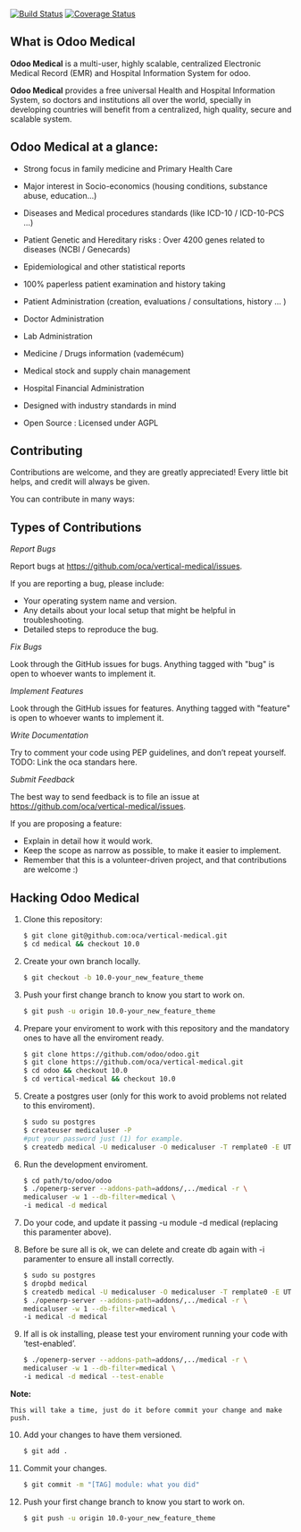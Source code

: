 [![Build Status](https://travis-ci.org/OCA/vertical-medical.svg?branch=10.0)](https://travis-ci.org/OCA/vertical-medical)
[![Coverage Status](https://coveralls.io/repos/OCA/vertical-medical/badge.png?branch=10.0)](https://coveralls.io/r/OCA/vertical-medical?branch=10.0)

What is Odoo Medical
---

**Odoo Medical** is a multi-user, highly scalable, centralized Electronic Medical
Record (EMR) and Hospital Information System for odoo.

**Odoo Medical** provides a free universal Health and Hospital Information System,
so doctors and institutions all over the world, specially in developing
countries will benefit from a centralized, high quality, secure and scalable
system.

Odoo Medical at a glance:
---

- Strong focus in family medicine and Primary Health Care

- Major interest in Socio-economics (housing conditions, substance abuse,
education...)

- Diseases and Medical procedures standards (like ICD-10 / ICD-10-PCS ...)

- Patient Genetic and Hereditary risks : Over 4200 genes related to
diseases (NCBI / Genecards)

- Epidemiological and other statistical reports

- 100% paperless patient examination and history taking

- Patient Administration
(creation, evaluations / consultations, history ... )

- Doctor Administration

- Lab Administration

- Medicine / Drugs information (vademécum)

- Medical stock and supply chain management

- Hospital Financial Administration

- Designed with industry standards in mind

- Open Source : Licensed under AGPL


Contributing
---

Contributions are welcome, and they are greatly appreciated! Every
little bit helps, and credit will always be given. 

You can contribute in many ways:

Types of Contributions
---

*Report Bugs*

Report bugs at https://github.com/oca/vertical-medical/issues.

If you are reporting a bug, please include:

- Your operating system name and version.
- Any details about your local setup that might be helpful in troubleshooting.
- Detailed steps to reproduce the bug.

*Fix Bugs*

Look through the GitHub issues for bugs. Anything tagged with "bug"
is open to whoever wants to implement it.

*Implement Features*

Look through the GitHub issues for features. Anything tagged with "feature"
is open to whoever wants to implement it.

*Write Documentation*

Try to comment your code using PEP guidelines, and don’t repeat yourself.
TODO: Link the oca standars here.

*Submit Feedback*

The best way to send feedback is to file an issue at https://github.com/oca/vertical-medical/issues.

If you are proposing a feature:

* Explain in detail how it would work.
* Keep the scope as narrow as possible, to make it easier to implement.
* Remember that this is a volunteer-driven project, and that contributions
  are welcome :)

Hacking Odoo Medical
---

1. Clone this repository:

    ```bash
    $ git clone git@github.com:oca/vertical-medical.git
    $ cd medical && checkout 10.0
    ```

2. Create your own branch locally.

    ```bash
    $ git checkout -b 10.0-your_new_feature_theme
    ```

3. Push your first change branch to know you start to work on.

    ```bash
    $ git push -u origin 10.0-your_new_feature_theme
    ```

4. Prepare your enviroment to work with this repository and the mandatory ones to have all the enviroment ready.

    ```bash
    $ git clone https://github.com/odoo/odoo.git
    $ git clone https://github.com/oca/vertical-medical.git
    $ cd odoo && checkout 10.0
    $ cd vertical-medical && checkout 10.0
    ```

5. Create a postgres user (only for this work to avoid problems not related to this enviroment).

    ```bash
    $ sudo su postgres
    $ createuser medicaluser -P
    #put your password just (1) for example.
    $ createdb medical -U medicaluser -O medicaluser -T remplate0 -E UTF8
    ```

6. Run the development enviroment.

    ```bash
    $ cd path/to/odoo/odoo
    $ ./openerp-server --addons-path=addons/,../medical -r \
    medicaluser -w 1 --db-filter=medical \
    -i medical -d medical
    ```

7. Do your code, and update it passing -u module -d medical (replacing this paramenter above).

8. Before be sure all is ok, we can delete and create db again with -i
   paramenter to ensure all install correctly.

    ```bash
    $ sudo su postgres
    $ dropbd medical
    $ createdb medical -U medicaluser -O medicaluser -T remplate0 -E UTF8
    $ ./openerp-server --addons-path=addons/,../medical -r \
    medicaluser -w 1 --db-filter=medical \
    -i medical -d medical
    ```

9. If all is ok installing, please test your enviroment running your code with ‘test-enabled’.

    ```bash
    $ ./openerp-server --addons-path=addons/,../medical -r \
    medicaluser -w 1 --db-filter=medical \
    -i medical -d medical --test-enable
    ```

**Note:**

    This will take a time, just do it before commit your change and make push.

10. Add your changes to have them versioned.

    ```bash
    $ git add .
    ```

11. Commit your changes.

    ```bash
    $ git commit -m "[TAG] module: what you did"
    ```

12. Push your first change branch to know you start to work on.

    ```bash
    $ git push -u origin 10.0-your_new_feature_theme
    ```